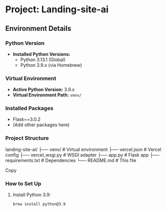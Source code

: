 # Project: Landing-site-ai

## Environment Details

### Python Version
- **Installed Python Versions:**
  - Python 3.13.1 (Global)
  - Python 3.9.x (via Homebrew)

### Virtual Environment
- **Active Python Version:** 3.9.x
- **Virtual Environment Path:** `venv/`

### Installed Packages
- Flask==3.0.2
- (Add other packages here)

### Project Structure
landing-site-ai/
├── venv/ # Virtual environment
├── vercel.json # Vercel config
├── vercel_wsgi.py # WSGI adapter
├── app.py # Flask app
├── requirements.txt # Dependencies
└── README.md # This file

Copy

### How to Set Up
1. Install Python 3.9:
   ```bash
   brew install python@3.9
